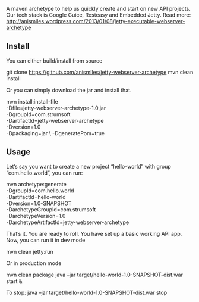 A maven archetype to help us quickly create and start on new API projects. Our tech stack is Google Guice, Resteasy and Embedded Jetty. Read more: http://anismiles.wordpress.com/2013/01/08/jetty-executable-webserver-archetype

## Install

You can either build/install from source 

git clone https://github.com/anismiles/jetty-webserver-archetype
mvn clean install

Or you can simply download the jar and install that. 

mvn install:install-file \
-Dfile=jetty-webserver-archetype-1.0.jar \
-DgroupId=com.strumsoft \
-DartifactId=jetty-webserver-archetype \
-Dversion=1.0 \
-Dpackaging=jar \ 
-DgeneratePom=true

## Usage

Let’s say you want to create a new project “hello-world” with group “com.hello.world”, you can run:

mvn archetype:generate \
-DgroupId=com.hello.world \
-DartifactId=hello-world \
-Dversion=1.0-SNAPSHOT \
-DarchetypeGroupId=com.strumsoft \
-DarchetypeVersion=1.0 \
-DarchetypeArtifactId=jetty-webserver-archetype

That’s it. You are ready to roll. You have set up a basic working API app. Now, you can run it in dev mode 

mvn clean jetty:run

Or in production mode

mvn clean package
java –jar target/hello-world-1.0-SNAPSHOT-dist.war start & 

To stop:
java –jar target/hello-world-1.0-SNAPSHOT-dist.war stop

